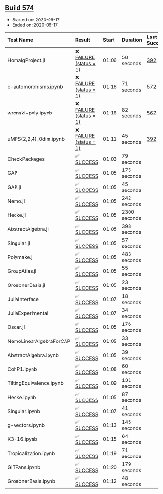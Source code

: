 ## [Build 574](https://oscarci.mathematik.uni-kl.de/job/oscar-julia-1.4/574/)

* Started on: 2020-06-17
* Ended on: 2020-06-17

| Test Name    | Result | Start | Duration | Last Success | First Failure |
|:-------------|:-------|:------|:---------|:-------------|:--------------|
| HomalgProject.jl | ❌ [FAILURE (status = 1)](https://oscarci.mathematik.uni-kl.de/job/oscar-julia-1.4/574/artifact/logs/build-574/HomalgProject.jl.log) | 01:06 | 58 seconds | [392](https://oscarci.mathematik.uni-kl.de/job/oscar-julia-1.4/392/) | [393](https://oscarci.mathematik.uni-kl.de/job/oscar-julia-1.4/393/) |
| c-automorphisms.ipynb | ❌ [FAILURE (status = 1)](https://oscarci.mathematik.uni-kl.de/job/oscar-julia-1.4/574/artifact/logs/build-574/c-automorphisms.ipynb.log) | 01:16 | 71 seconds | [572](https://oscarci.mathematik.uni-kl.de/job/oscar-julia-1.4/572/) | [573](https://oscarci.mathematik.uni-kl.de/job/oscar-julia-1.4/573/) |
| wronski-poly.ipynb | ❌ [FAILURE (status = 1)](https://oscarci.mathematik.uni-kl.de/job/oscar-julia-1.4/574/artifact/logs/build-574/wronski-poly.ipynb.log) | 01:18 | 82 seconds | [567](https://oscarci.mathematik.uni-kl.de/job/oscar-julia-1.4/567/) | [568](https://oscarci.mathematik.uni-kl.de/job/oscar-julia-1.4/568/) |
| uMPS(2,2,4)_0dim.ipynb | ❌ [FAILURE (status = 1)](https://oscarci.mathematik.uni-kl.de/job/oscar-julia-1.4/574/artifact/logs/build-574/uMPS-2-2-4-_0dim.ipynb.log) | 01:11 | 45 seconds | [392](https://oscarci.mathematik.uni-kl.de/job/oscar-julia-1.4/392/) | [393](https://oscarci.mathematik.uni-kl.de/job/oscar-julia-1.4/393/) |
| CheckPackages | ✅ [SUCCESS](https://oscarci.mathematik.uni-kl.de/job/oscar-julia-1.4/574/artifact/logs/build-574/CheckPackages.log) | 01:03 | 79 seconds |  |  |
| GAP | ✅ [SUCCESS](https://oscarci.mathematik.uni-kl.de/job/oscar-julia-1.4/574/artifact/logs/build-574/GAP.log) | 01:05 | 175 seconds |  |  |
| GAP.jl | ✅ [SUCCESS](https://oscarci.mathematik.uni-kl.de/job/oscar-julia-1.4/574/artifact/logs/build-574/GAP.jl.log) | 01:05 | 45 seconds |  |  |
| Nemo.jl | ✅ [SUCCESS](https://oscarci.mathematik.uni-kl.de/job/oscar-julia-1.4/574/artifact/logs/build-574/Nemo.jl.log) | 01:05 | 242 seconds |  |  |
| Hecke.jl | ✅ [SUCCESS](https://oscarci.mathematik.uni-kl.de/job/oscar-julia-1.4/574/artifact/logs/build-574/Hecke.jl.log) | 01:05 | 2300 seconds |  |  |
| AbstractAlgebra.jl | ✅ [SUCCESS](https://oscarci.mathematik.uni-kl.de/job/oscar-julia-1.4/574/artifact/logs/build-574/AbstractAlgebra.jl.log) | 01:05 | 398 seconds |  |  |
| Singular.jl | ✅ [SUCCESS](https://oscarci.mathematik.uni-kl.de/job/oscar-julia-1.4/574/artifact/logs/build-574/Singular.jl.log) | 01:05 | 57 seconds |  |  |
| Polymake.jl | ✅ [SUCCESS](https://oscarci.mathematik.uni-kl.de/job/oscar-julia-1.4/574/artifact/logs/build-574/Polymake.jl.log) | 01:05 | 483 seconds |  |  |
| GroupAtlas.jl | ✅ [SUCCESS](https://oscarci.mathematik.uni-kl.de/job/oscar-julia-1.4/574/artifact/logs/build-574/GroupAtlas.jl.log) | 01:05 | 55 seconds |  |  |
| GroebnerBasis.jl | ✅ [SUCCESS](https://oscarci.mathematik.uni-kl.de/job/oscar-julia-1.4/574/artifact/logs/build-574/GroebnerBasis.jl.log) | 01:05 | 23 seconds |  |  |
| JuliaInterface | ✅ [SUCCESS](https://oscarci.mathematik.uni-kl.de/job/oscar-julia-1.4/574/artifact/logs/build-574/JuliaInterface.log) | 01:07 | 18 seconds |  |  |
| JuliaExperimental | ✅ [SUCCESS](https://oscarci.mathematik.uni-kl.de/job/oscar-julia-1.4/574/artifact/logs/build-574/JuliaExperimental.log) | 01:07 | 34 seconds |  |  |
| Oscar.jl | ✅ [SUCCESS](https://oscarci.mathematik.uni-kl.de/job/oscar-julia-1.4/574/artifact/logs/build-574/Oscar.jl.log) | 01:05 | 176 seconds |  |  |
| NemoLinearAlgebraForCAP | ✅ [SUCCESS](https://oscarci.mathematik.uni-kl.de/job/oscar-julia-1.4/574/artifact/logs/build-574/NemoLinearAlgebraForCAP.log) | 01:05 | 33 seconds |  |  |
| AbstractAlgebra.ipynb | ✅ [SUCCESS](https://oscarci.mathematik.uni-kl.de/job/oscar-julia-1.4/574/artifact/logs/build-574/AbstractAlgebra.ipynb.log) | 01:05 | 39 seconds |  |  |
| CohP1.ipynb | ✅ [SUCCESS](https://oscarci.mathematik.uni-kl.de/job/oscar-julia-1.4/574/artifact/logs/build-574/CohP1.ipynb.log) | 01:08 | 60 seconds |  |  |
| TiltingEquivalence.ipynb | ✅ [SUCCESS](https://oscarci.mathematik.uni-kl.de/job/oscar-julia-1.4/574/artifact/logs/build-574/TiltingEquivalence.ipynb.log) | 01:09 | 131 seconds |  |  |
| Hecke.ipynb | ✅ [SUCCESS](https://oscarci.mathematik.uni-kl.de/job/oscar-julia-1.4/574/artifact/logs/build-574/Hecke.ipynb.log) | 01:05 | 87 seconds |  |  |
| Singular.ipynb | ✅ [SUCCESS](https://oscarci.mathematik.uni-kl.de/job/oscar-julia-1.4/574/artifact/logs/build-574/Singular.ipynb.log) | 01:07 | 41 seconds |  |  |
| g-vectors.ipynb | ✅ [SUCCESS](https://oscarci.mathematik.uni-kl.de/job/oscar-julia-1.4/574/artifact/logs/build-574/g-vectors.ipynb.log) | 01:13 | 145 seconds |  |  |
| K3-16.ipynb | ✅ [SUCCESS](https://oscarci.mathematik.uni-kl.de/job/oscar-julia-1.4/574/artifact/logs/build-574/K3-16.ipynb.log) | 01:15 | 64 seconds |  |  |
| Tropicalization.ipynb | ✅ [SUCCESS](https://oscarci.mathematik.uni-kl.de/job/oscar-julia-1.4/574/artifact/logs/build-574/Tropicalization.ipynb.log) | 01:19 | 71 seconds |  |  |
| GITFans.ipynb | ✅ [SUCCESS](https://oscarci.mathematik.uni-kl.de/job/oscar-julia-1.4/574/artifact/logs/build-574/GITFans.ipynb.log) | 01:20 | 179 seconds |  |  |
| GroebnerBasis.ipynb | ✅ [SUCCESS](https://oscarci.mathematik.uni-kl.de/job/oscar-julia-1.4/574/artifact/logs/build-574/GroebnerBasis.ipynb.log) | 01:12 | 48 seconds |  |  |
